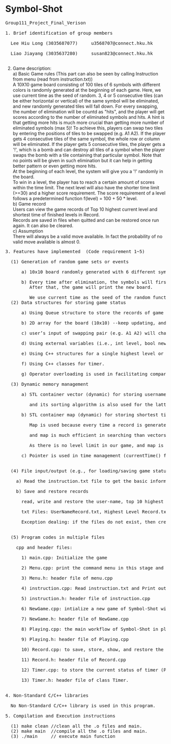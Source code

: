 # Symbol-Shot
<pre>
Group111_Project_Final_Verison <br />
1. Brief identification of group members<br />
  Lee Hiu Long (3035687077)		u3568707@connect.hku.hk<br />
  Liao Jiayang (3035637280)		susan823@connect.hku.hk<br />
</pre>
2. Game description:<br />
  a) Basic Game rules (This part can also be seen by calling Instruction from menu (read from instruction.txt))<br />
  A 10X10 game board consisting of 100 tiles of 6 symbols with different colors is randomly generated at the beginning of each game. Here, we use current time as the seed of random. 3, 4 or 5 consecutive tiles (can be either horizontal or vertical) of the same symbol will be eliminated, and new randomly generated tiles will fall down. For every swapping, the number of elimination will be countd as "hits",  and the player will get scores according to the number of eliminated symbols and hits. A hint is that getting more hits is much more crucial than getting more number of eliminated symbols (max 5)!
  To achieve this, players can swap two tiles by entering the positions of tiles to be swapped (e.g. A1 A2). If the player gets 4 consecutive tiles of the same symbol, the whole row or column will be eliminated. If the player gets 5 consecutive tiles, the player gets a '!', which is a bomb and can destroy all tiles of a symbol when the player swaps the bomb with a tile containing that particular symbol. Note that no points will be given in such elimination but it can help in getting better pattern or even getting more hits.<br />
  At the beginning of each level, the system will give you a '!' randomly in the board.<br />
  To win in a level, the player has to reach a certain amount of scores within the time limit. The next level will also have the shorter time limit (>=30) and a higher score requirement. The score requirement of a level follows a predetermined function f(level) = 100 + 50 * level.<br />
  b) Game record<br />
     Users can view the game records of Top 10 highest current level and shortest time of finished levels in Record.<br />
     Records are saved in files when quitted and can be restored once run again. It can also be cleared.<br />
  c) Assumption<br />
     There will always be a valid move available. In fact the probability of no valid move available is almost 0.<br />
<pre>
3. Features have implemented  (Code requirement 1~5)<br />
  (1) Generation of random game sets or events<br />
      a) 10x10 board randomly generated with 6 different symbols <br />
      b) Every time after elimination, the symbols will first fall down and then randomly generate new symbols in the blank area.
         After that, the game will print the new board. <br />
         We use current time as the seed of the random function.
  (2) Data structures for storing game status<br />
      a) Using Queue structure to store the records of game (Highest evel, Shortest time, and User name)<br />
      b) 2D array for the board (10x10) --keep updating, and will be generated randomly when level starts<br />
      c) user’s input of swapping pair (e.g. A1 A2) will change to indices in 2D array for internal interpretation<br />
      d) Using external variables (i.e., int level, bool newBoard...) to store the current game progress.<br />
      e) Using C++ structures for a single highest level or shortest time record.<br />
      f) Using C++ classes for timer.<br />
      g) Operator overloading is used in facilitating comparison and sorting, for the map and vector of structures, to store the best or top 10 records with some special cases considered, such as same user will not appear twice in Highest Level, New record replace old record if the former surpasses the latter, if the value of a particular parameter is same then compare another parameter, etc.<br />
  (3) Dynamic memory management<br />
      a) STL container vector (dynamic) for storing username and top 10 higest level record, its functions (push_back, pop_back, clear) are used,<br />
         and its sorting algorithm is also used for the latter one. We choose vector over array because of its functionality.<br />
      b) STL container map (dynamic) for storing shortest time level record, with levels as the keys and ShortestTime structure as the values.<br />
         Map is used because every time a record is generated, the level reached is searched and the shortest time thereof is compared,<br />
         and map is much efficient in searching than vectors and lists, especially in this case the number of level is unlimited.<br />
         As there is no level limit in our game, and map is dynamic, we choose map over array.<br />
      c) Pointer is used in time management (currentTime() function in Timer.cpp)<br />
      
  (4) File input/output (e.g., for loading/saving game status)<br />
    a) Read the instruction.txt file to get the basic information of Symbol-Shot. <br />
    b) Save and restore records<br />
      read, write and restore the user-name, top 10 highest level, and short time of each level to txt files.<br />
      txt Files: UserNameRecord.txt, Highest Level Record.txt, Shortest Time Record.txt<br />
      Exception dealing: if the files do not exist, then create txt files for each saving.<br />
      
  (5) Program codes in multiple files<br />
    cpp and header files:<br />
      1) main.cpp: Initialize the game<br />
      2) Menu.cpp: print the command menu in this stage and enter the other part of Symbol-Shot according to user's input.<br />
      3) Menu.h: header file of menu.cpp<br />
      4) instruction.cpp: Read instruction.txt and Print out it in the console.<br />
      5) instruction.h: header file of instruction.cpp<br />
      6) NewGame.cpp: intialize a new game of Symbol-Shot with a new user name and some external variables.<br />
      7) NewGame.h: header file of NewGame.cpp<br />
      8) Playing.cpp: the main workflow of Symbol-Shot in playing stage.<br />
      9) Playing.h: header file of Playing.cpp<br />
      10) Record.cpp: to save, store, show, and restore the users' game records in Symbol-Shot. These records are saved in txt files, and can be accessed after quit the game.<br />
      11) Record.h: header file of Record.cpp<br />
      12) Timer.cpp: to store the current status of timer (Pause or not? Stop or not?) and return the time of every points.<br />
      13) Timer.h: header file of class Timer.<br />

4. Non-Standard C/C++ libraries<br />
  No Non-Standard C/C++ library is used in this program.
  
5. Compilation and Execution instructions<br />
  (1) make clean //clean all the .o files and main.
  (2) make main  //compile all the .o files and main.
  (3) ./main     // execute main function
</pre>


